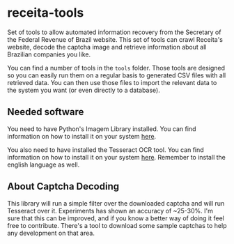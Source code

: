 receita-tools
=============

Set of tools to allow automated information recovery from the
Secretary of the Federal Revenue of Brazil website. This set of
tools can crawl Receita's website, decode the captcha image
and retrieve information about all Brazilian companies you like.

You can find a number of tools in the `tools` folder. Those
tools are designed so you can easily run them on a regular
basis to generated CSV files with all retrieved data. You can
then use those files to import the relevant data to the
system you want (or even directly to a database).

Needed software
---------------

You need to have Python's Imagem Library installed. You can find
information on how to install it on your system
[here](https://pypi.python.org/pypi/PIL).

You also need to have installed the Tesseract OCR tool. You can find
information on how to install it on your system
[here](https://code.google.com/p/tesseract-ocr/). Remember to install
the english language as well.

About Captcha Decoding
----------------------

This library will run a simple filter over the downloaded captcha
and will run Tesseract over it. Experiments has shown an accuracy
of ~25-30%. I'm sure that this can be improved, and if you know
a better way of doing it feel free to contribute. There's a tool
to download some sample captchas to help any development on that
area.
